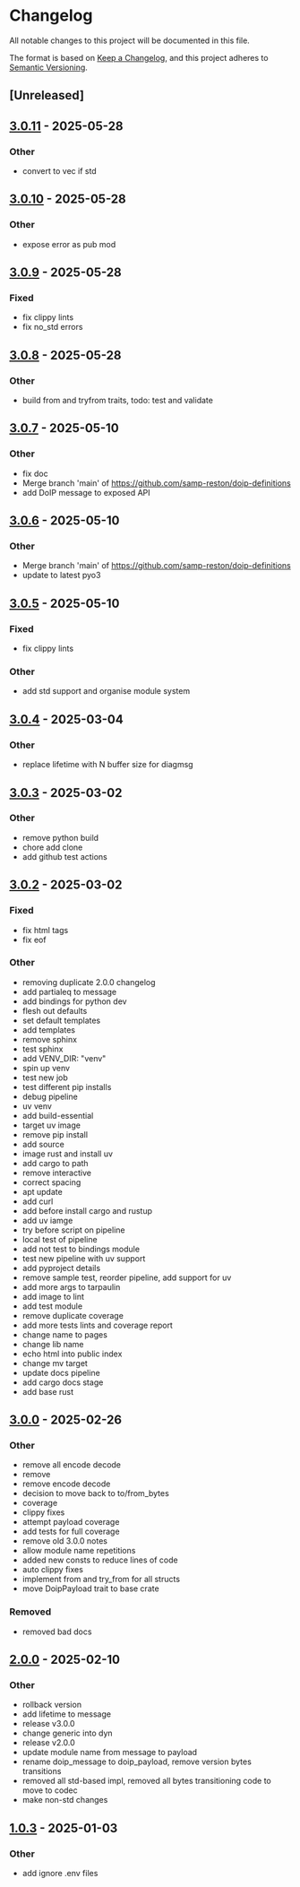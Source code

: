 # Changelog

All notable changes to this project will be documented in this file.

The format is based on [Keep a Changelog](https://keepachangelog.com/en/1.0.0/),
and this project adheres to [Semantic Versioning](https://semver.org/spec/v2.0.0.html).

## [Unreleased]

## [3.0.11](https://github.com/samp-reston/doip-definitions/compare/v3.0.10...v3.0.11) - 2025-05-28

### Other

- convert to vec if std

## [3.0.10](https://github.com/samp-reston/doip-definitions/compare/v3.0.9...v3.0.10) - 2025-05-28

### Other

- expose error as pub mod

## [3.0.9](https://github.com/samp-reston/doip-definitions/compare/v3.0.8...v3.0.9) - 2025-05-28

### Fixed

- fix clippy lints
- fix no_std errors

## [3.0.8](https://github.com/samp-reston/doip-definitions/compare/v3.0.7...v3.0.8) - 2025-05-28

### Other

- build from and tryfrom traits, todo: test and validate

## [3.0.7](https://github.com/samp-reston/doip-definitions/compare/v3.0.6...v3.0.7) - 2025-05-10

### Other

- fix doc
- Merge branch 'main' of https://github.com/samp-reston/doip-definitions
- add DoIP message to exposed API

## [3.0.6](https://github.com/samp-reston/doip-definitions/compare/v3.0.5...v3.0.6) - 2025-05-10

### Other

- Merge branch 'main' of https://github.com/samp-reston/doip-definitions
- update to latest pyo3

## [3.0.5](https://github.com/samp-reston/doip-definitions/compare/v3.0.4...v3.0.5) - 2025-05-10

### Fixed

- fix clippy lints

### Other

- add std support and organise module system

## [3.0.4](https://github.com/samp-reston/doip-definitions/compare/v3.0.3...v3.0.4) - 2025-03-04

### Other

- replace lifetime with N buffer size for diagmsg

## [3.0.3](https://github.com/samp-reston/doip-definitions/compare/v3.0.2...v3.0.3) - 2025-03-02

### Other

- remove python build
- chore add clone
- add github test actions

## [3.0.2](https://github.com/samp-reston/doip-definitions/compare/v3.0.1...v3.0.2) - 2025-03-02

### Fixed

- fix html tags
- fix eof

### Other

- removing duplicate 2.0.0 changelog
- add partialeq to message
- add bindings for python dev
- flesh out defaults
- set default templates
- add templates
- remove sphinx
- test sphinx
- add VENV_DIR: "venv"
- spin up venv
- test new job
- test different pip installs
- debug pipeline
- uv venv
- add build-essential
- target uv image
- remove pip install
- add source
- image rust and install uv
- add cargo to path
- remove interactive
- correct spacing
- apt update
- add curl
- add before install cargo and rustup
- add uv iamge
- try before script on pipeline
- local test of pipeline
- add not test to bindings module
- test new pipeline with uv support
- add pyproject details
- remove sample test, reorder pipeline, add support for uv
- add more args to tarpaulin
- add image to lint
- add test module
- remove duplicate coverage
- add more tests lints and coverage report
- change name to pages
- change lib name
- echo html into public index
- change mv target
- update docs pipeline
- add cargo docs stage
- add base rust

## [3.0.0](https://github.com/samp-reston/doip-definitions/compare/v2.0.1...v3.0.0) - 2025-02-26

### Other

- remove all encode decode
- remove
- remove encode decode
- decision to move back to to/from_bytes
- coverage
- clippy fixes
- attempt payload coverage
- add tests for full coverage
- remove old 3.0.0 notes
- allow module name repetitions
- added new consts to reduce lines of code
- auto clippy fixes
- implement from and try_from for all structs
- move DoipPayload trait to base crate

### Removed

- removed bad docs

## [2.0.0](https://github.com/samp-reston/doip-definitions/compare/v1.0.3...v2.0.0) - 2025-02-10

### Other

- rollback version
- add lifetime to message
- release v3.0.0
- change generic into dyn
- release v2.0.0
- update module name from message to payload
- rename doip_message to doip_payload, remove version bytes transitions
- removed all std-based impl, removed all bytes transitioning code to move to codec
- make non-std changes


## [1.0.3](https://github.com/samp-reston/doip-definitions/compare/v1.0.2...v1.0.3) - 2025-01-03

### Other

- add ignore .env files
